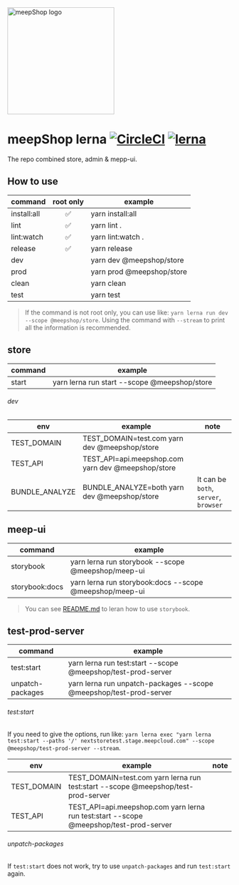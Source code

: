 <img width="240" alt="meepShop logo" src="https://gc.meepcloud.com/meepshop/shop/hire/layout/553dbeef7b3649de2d24767e/images/67797-meepshop_logo_1104x372.png">

# meepShop lerna [![CircleCI][circleci-image]][circleci-url] [![lerna][lerna-image]][lerna-url]

The repo combined store, admin & mepp-ui.

## How to use

| command     | root only | example                   |
| ----------- | :-------: | ------------------------- |
| install:all |    ✅     | yarn install:all          |
| lint        |    ✅     | yarn lint .               |
| lint:watch  |    ✅     | yarn lint:watch .         |
| release     |    ✅     | yarn release              |
| dev         |           | yarn dev @meepshop/store  |
| prod        |           | yarn prod @meepshop/store |
| clean       |           | yarn clean                |
| test        |           | yarn test                 |

> If the command is not root only, you can use like: `yarn lerna run dev --scope @meepshop/store`.
> Using the command with `--stream` to print all the information is recommended.

## store

| command | example                                      |
| ------- | -------------------------------------------- |
| start   | yarn lerna run start --scope @meepshop/store |

###### dev

| env            | example                                            | note                                  |
| -------------- | -------------------------------------------------- | ------------------------------------- |
| TEST_DOMAIN    | TEST_DOMAIN=test.com yarn dev @meepshop/store      |                                       |
| TEST_API       | TEST_API=api.meepshop.com yarn dev @meepshop/store |                                       |
| BUNDLE_ANALYZE | BUNDLE_ANALYZE=both yarn dev @meepshop/store       | It can be `both`, `server`, `browser` |

## meep-ui

| command        | example                                                 |
| -------------- | ------------------------------------------------------- |
| storybook      | yarn lerna run storybook --scope @meepshop/meep-ui      |
| storybook:docs | yarn lerna run storybook:docs --scope @meepshop/meep-ui |

> You can see [README.md](./packages/meep-ui/README.md) to leran how to use `storybook`.

## test-prod-server

| command          | example                                                            |
| ---------------- | ------------------------------------------------------------------ |
| test:start       | yarn lerna run test:start --scope @meepshop/test-prod-server       |
| unpatch-packages | yarn lerna run unpatch-packages --scope @meepshop/test-prod-server |

###### test:start

If you need to give the options, run like: `yarn lerna exec "yarn lerna test:start --paths '/' nextstoretest.stage.meepcloud.com" --scope @meepshop/test-prod-server --stream`.

| env         | example                                                                                | note |
| ----------- | -------------------------------------------------------------------------------------- | ---- |
| TEST_DOMAIN | TEST_DOMAIN=test.com yarn lerna run test:start --scope @meepshop/test-prod-server      |      |
| TEST_API    | TEST_API=api.meepshop.com yarn lerna run test:start --scope @meepshop/test-prod-server |      |

###### unpatch-packages

If `test:start` does not work, try to use `unpatch-packages` and run `test:start` again.

[circleci-image]: https://circleci.com/gh/meepshop/meep-lerna.svg?style=svg&circle-token=e54a3d5ceee3a9f2139527c7614c8209ea772f90
[circleci-url]: https://circleci.com/gh/meepshop/meep-lerna
[lerna-image]: https://img.shields.io/badge/maintained%20with-lerna-cc00ff.svg
[lerna-url]: https://lernajs.io/
